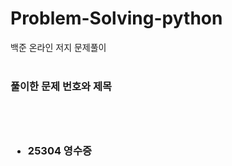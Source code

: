 # Problem-Solving-python
백준 온라인 저지 문제풀이
<br>
<br>
<h3>풀이한 문제 번호와 제목<h3>
<br><br>

<ul>
<li>25304 영수증</li>

</ul>
